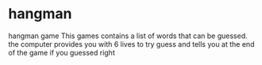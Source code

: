 # hangman
hangman game
This games contains a list of words that can be guessed. the computer provides you with 6 lives to try guess and tells you at the end of the game if you guessed right
